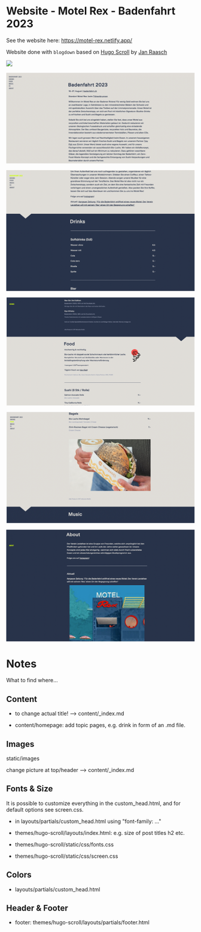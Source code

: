 # Website - Motel Rex - Badenfahrt 2023

See the website here: https://motel-rex.netlify.app/

Website done with `blogdown` based on [Hugo Scroll](https://themes.gohugo.io/themes/hugo-scroll/) by [Jan Raasch](https://www.janraasch.com/)

![](webpage_1.png)

![](webpage_2.png)

![](webpage_3.png)

![](webpage_4.png)

![](webpage_5.png)

![](webpage_6.png)


# Notes

What to find where...

## Content
* to change actual title! --> content/_index.md

* content/homepage: add topic pages, e.g. drink in form of an .md file.


## Images
static/images

change picture at top/header --> content/_index.md


## Fonts & Size

It is possible to customize everything in the custom_head.html, and for default options see screen.css.

* in layouts/partials/custom_head.html using "font-family: ..."

* themes/hugo-scroll/layouts/index.html: e.g. size of post titles h2 etc.
* themes/hugo-scroll/static/css/fonts.css
* themes/hugo-scroll/static/css/screen.css


## Colors
* layouts/partials/custom_head.html


## Header & Footer
* footer: themes/hugo-scroll/layouts/partials/footer.html

